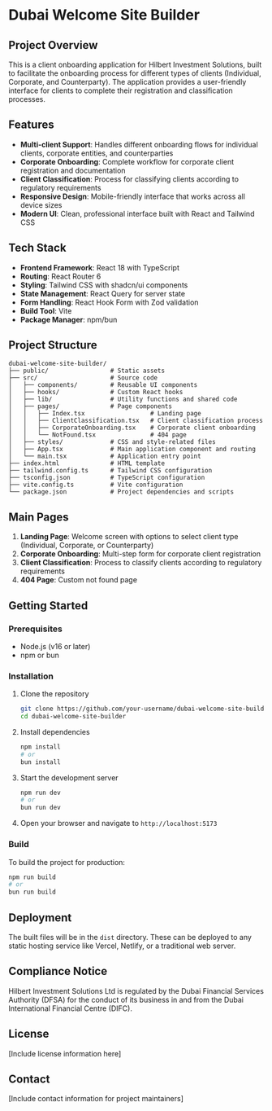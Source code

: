# Dubai Welcome Site Builder

## Project Overview
This is a client onboarding application for Hilbert Investment Solutions, built to facilitate the onboarding process for different types of clients (Individual, Corporate, and Counterparty). The application provides a user-friendly interface for clients to complete their registration and classification processes.

## Features
- **Multi-client Support**: Handles different onboarding flows for individual clients, corporate entities, and counterparties
- **Corporate Onboarding**: Complete workflow for corporate client registration and documentation
- **Client Classification**: Process for classifying clients according to regulatory requirements
- **Responsive Design**: Mobile-friendly interface that works across all device sizes
- **Modern UI**: Clean, professional interface built with React and Tailwind CSS

## Tech Stack
- **Frontend Framework**: React 18 with TypeScript
- **Routing**: React Router 6
- **Styling**: Tailwind CSS with shadcn/ui components
- **State Management**: React Query for server state
- **Form Handling**: React Hook Form with Zod validation
- **Build Tool**: Vite
- **Package Manager**: npm/bun

## Project Structure
```
dubai-welcome-site-builder/
├── public/                 # Static assets
├── src/                    # Source code
│   ├── components/         # Reusable UI components
│   ├── hooks/              # Custom React hooks
│   ├── lib/                # Utility functions and shared code
│   ├── pages/              # Page components
│   │   ├── Index.tsx                  # Landing page
│   │   ├── ClientClassification.tsx   # Client classification process
│   │   ├── CorporateOnboarding.tsx    # Corporate client onboarding
│   │   └── NotFound.tsx               # 404 page
│   ├── styles/             # CSS and style-related files
│   ├── App.tsx             # Main application component and routing
│   └── main.tsx            # Application entry point
├── index.html              # HTML template
├── tailwind.config.ts      # Tailwind CSS configuration
├── tsconfig.json           # TypeScript configuration
├── vite.config.ts          # Vite configuration
└── package.json            # Project dependencies and scripts
```

## Main Pages
1. **Landing Page**: Welcome screen with options to select client type (Individual, Corporate, or Counterparty)
2. **Corporate Onboarding**: Multi-step form for corporate client registration
3. **Client Classification**: Process to classify clients according to regulatory requirements
4. **404 Page**: Custom not found page

## Getting Started

### Prerequisites
- Node.js (v16 or later)
- npm or bun

### Installation
1. Clone the repository
   ```bash
   git clone https://github.com/your-username/dubai-welcome-site-builder.git
   cd dubai-welcome-site-builder
   ```

2. Install dependencies
   ```bash
   npm install
   # or
   bun install
   ```

3. Start the development server
   ```bash
   npm run dev
   # or
   bun run dev
   ```

4. Open your browser and navigate to `http://localhost:5173`

### Build
To build the project for production:
```bash
npm run build
# or
bun run build
```

## Deployment
The built files will be in the `dist` directory. These can be deployed to any static hosting service like Vercel, Netlify, or a traditional web server.

## Compliance Notice
Hilbert Investment Solutions Ltd is regulated by the Dubai Financial Services Authority (DFSA) for the conduct of its business in and from the Dubai International Financial Centre (DIFC).

## License
[Include license information here]

## Contact
[Include contact information for project maintainers]
